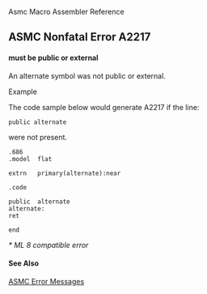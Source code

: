 Asmc Macro Assembler Reference

## ASMC Nonfatal Error A2217

#### must be public or external

An alternate symbol was not public or external.

Example

The code sample below would generate A2217 if the line:

    public alternate

were not present.

	.686
	.model	flat

	extrn	primary(alternate):near

	.code

	public	alternate
    alternate:
	ret

	end

_* ML 8 compatible error_

#### See Also

[ASMC Error Messages](readme.md)
